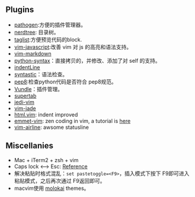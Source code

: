

Plugins
---
- [pathogen](https://github.com/tpope/vim-pathogen):方便的插件管理器。
- [nerdtree](https://github.com/scrooloose/nerdtree): 目录树。
- [taglist](http://www.vim.org/scripts/script.php?script_id=273):方便预览代码的block.
- [vim-javascript](https://github.com/pangloss/vim-javascript):改善 vim 对 js 的高亮和语法支持。
- [vim-markdown](https://github.com/plasticboy/vim-markdown)
- [python-syntax](https://github.com/hdima/python-syntax)：直接拷贝的，并修改、添加了对 self 的支持。
- [indentLine](https://github.com/Yggdroot/indentLine)
- [syntastic](https://github.com/scrooloose/syntastic)：语法检查。
- [pep8](https://github.com/jcrocholl/pep8):检查python代码是否符合 pep8规范。
- [Vundle](https://github.com/gmarik/Vundle.vim#about)：插件管理。
- [supertab](https://github.com/ervandew/supertab)
- [jedi-vim](https://github.com/davidhalter/jedi-vim)
- [vim-jade](https://github.com/digitaltoad/vim-jade)
- [html.vim](http://www.vim.org/scripts/script.php?script_id=2075): indent improved
- [emmet-vim](https://github.com/mattn/emmet-vim): zen coding in vim, a tutorial is [here](http://www.zfanw.com/blog/zencoding-vim-tutorial-chinese.html)
- [vim-airline](https://github.com/bling/vim-airline): awsome statusline

<!--[YouCompleteMe](https://github.com/Valloric/YouCompleteMe)：没有包含 c-family language.-->



Miscellanies
---
- Mac + iTerm2 + zsh + vim
- Caps lock <--> Esc: [Reference](http://stackoverflow.com/questions/127591/using-caps-lock-as-esc-in-mac-os-x)
- 解决粘贴时格式混乱：`set pastetoggle=<F9>`，插入模式下按下 F9即可进入粘贴模式，之后再次通过 F9返回即可。
- macvim使用 [molokai](https://github.com/tomasr/molokai) themes。